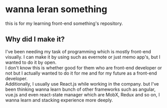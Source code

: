 # wanna leran something
this is for my learning front-end something's repository.  
## Why did I make it?
I've been needing my task of programming which is mostly front-end visually. I can make it by using such as evernote or just memo app's, but I wanted to do it by open.  
I don't know this is whether good for them who are front-end developer or not but I actually wanted to do it for me and for my future as a front-end developer.  
Additionally, I usually use React.js while working in the company. but I've been thinking wanna learn bunch of other frameworks such as angular, vue.js and even react-state manager which are MobX, Redux and so on, I wanna learn and stacking experience more deeply.  
